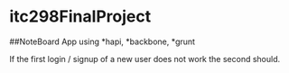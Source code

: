 # itc298FinalProject

##NoteBoard App using
  *hapi,
  *backbone,
  *grunt
  
If the first login / signup of a new user does not work the second should.

